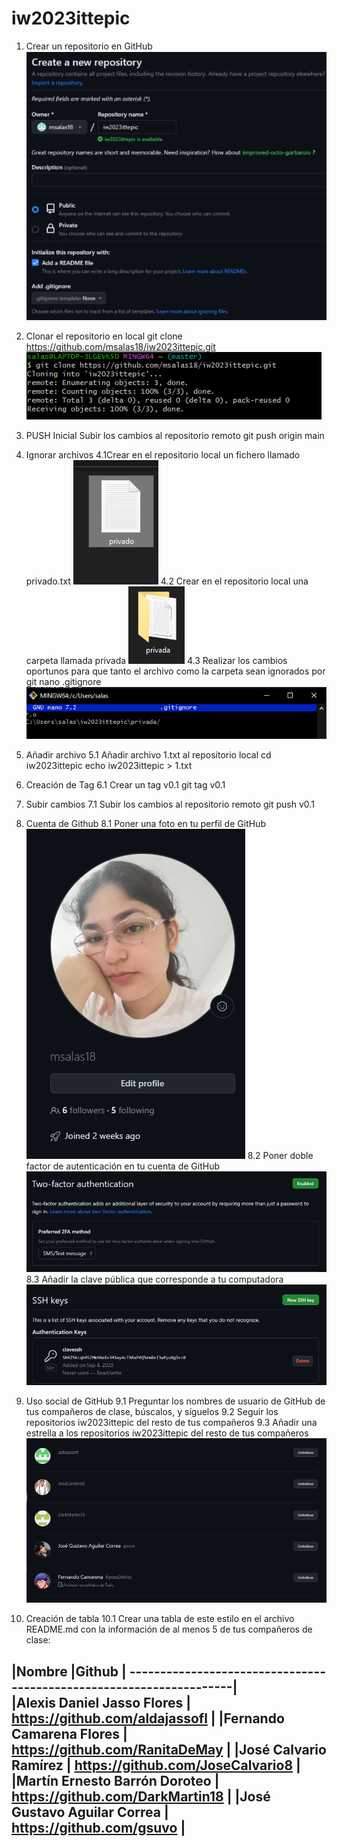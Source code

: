 # iw2023ittepic
1. Crear un repositorio en GitHub
![Alt text](image-1.png)

2. Clonar el repositorio en local
git clone https://github.com/msalas18/iw2023ittepic.git
![Alt text](image-2.png)

3. PUSH Inicial
Subir los cambios al repositorio remoto
git push origin main

4. Ignorar archivos
    4.1Crear en el repositorio local un fichero llamado privado.txt
    ![Alt text](image-4.png)
    4.2 Crear en el repositorio local una carpeta llamada privada
    ![Alt text](image-3.png)
    4.3 Realizar los cambios oportunos para que tanto el archivo como la carpeta sean ignorados por git
    nano .gitignore
    ![Alt text](image-5.png)

5. Añadir archivo
    5.1 Añadir archivo 1.txt al repositorio local
    cd iw2023ittepic
    echo iw2023ittepic > 1.txt

6. Creación de Tag
    6.1 Crear un tag v0.1
    git tag v0.1

7. Subir cambios
    7.1 Subir los cambios al repositorio remoto
    git push v0.1

8. Cuenta de Github
    8.1 Poner una foto en tu perfil de GitHub
    ![Alt text](image-6.png)
    8.2 Poner doble factor de autenticación en tu cuenta de GitHub
    ![Alt text](image-7.png)
    8.3 Añadir la clave pública que corresponde a tu computadora
    ![Alt text](image-8.png)

9. Uso social de GitHub
    9.1 Preguntar los nombres de usuario de GitHub de tus compañeros de clase, búscalos, y síguelos
    9.2 Seguir los repositorios iw2023ittepic del resto de tus compañeros
    9.3 Añadir una estrella a los repositorios iw2023ittepic del resto de tus compañeros
     ![Alt text](image-9.png)

10. Creación de tabla
    10.1 Crear una tabla de este estilo en el archivo README.md con la información de al menos 5 de tus compañeros de clase:

|Nombre                        |Github                              |
--------------------------------------------------------------------|             
|Alexis Daniel Jasso Flores    |  https://github.com/aldajassofl    |
|Fernando Camarena Flores      |  https://github.com/RanitaDeMay    |
|José Calvario Ramírez         |  https://github.com/JoseCalvario8  |
|Martín Ernesto Barrón Doroteo |  https://github.com/DarkMartin18   |
|José Gustavo Aguilar Correa   |  https://github.com/gsuvo          |
---------------------------------------------------------------------





